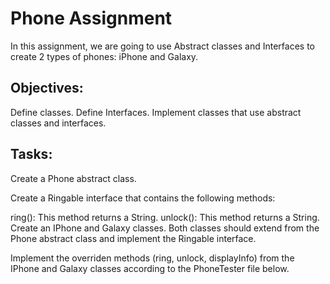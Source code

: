 # Phone Assignment
In this assignment, we are going to use Abstract classes and Interfaces to create 2 types of phones: iPhone and Galaxy.

## Objectives:
Define classes.
Define Interfaces.
Implement classes that use abstract classes and interfaces.

## Tasks:
Create a Phone abstract class.

Create a Ringable interface that contains the following methods:

ring(): This method returns a String.
unlock(): This method returns a String.
Create an IPhone and Galaxy classes. Both classes should extend from the Phone abstract class and implement the Ringable interface.

Implement the overriden methods (ring, unlock, displayInfo) from the IPhone and Galaxy classes according to the PhoneTester file below.